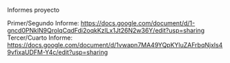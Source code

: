 Informes proyecto

Primer/Segundo Informe: https://docs.google.com/document/d/1-gncd0PNklN9QrolqCqdFdi2oqkKzlLx1Jt26N2w36Y/edit?usp=sharing
Tercer/Cuarto Informe: https://docs.google.com/document/d/1vwapn7MA49YQpKYluZAFrbqNjxls49vfixaUDFM-Y4c/edit?usp=sharing
